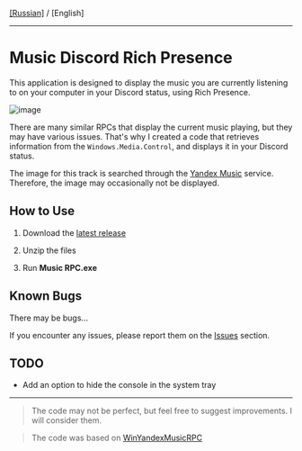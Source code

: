 ﻿[[Russian]](https://github.com/KOTOKOPOLb/Music-RPC/edit/master/README.md) / [English]

------------

# Music Discord Rich Presence

This application is designed to display the music you are currently listening to on your computer in your Discord status, using Rich Presence.

![image](https://github.com/KOTOKOPOLb/Music-RPC/raw/main/imgages/screen.png)

There are many similar RPCs that display the current music playing, but they may have various issues. That's why I created a code that retrieves information from the `Windows.Media.Control`, and displays it in your Discord status.

The image for this track is searched through the [Yandex Music](https://music.yandex.ru/) service. Therefore, the image may occasionally not be displayed.

## How to Use

1. Download the [latest release](https://github.com/KOTOKOPOLb/Music-RPC/releases)

2. Unzip the files

3. Run **Music RPC.exe**

## Known Bugs

There may be bugs...

If you encounter any issues, please report them on the [Issues](https://github.com/KOTOKOPOLb/Music-RPC/issues) section.

## TODO

- Add an option to hide the console in the system tray

------------

>The code may not be perfect, but feel free to suggest improvements. I will consider them.

>The code was based on [WinYandexMusicRPC](https://github.com/FozerG/WinYandexMusicRPC)
